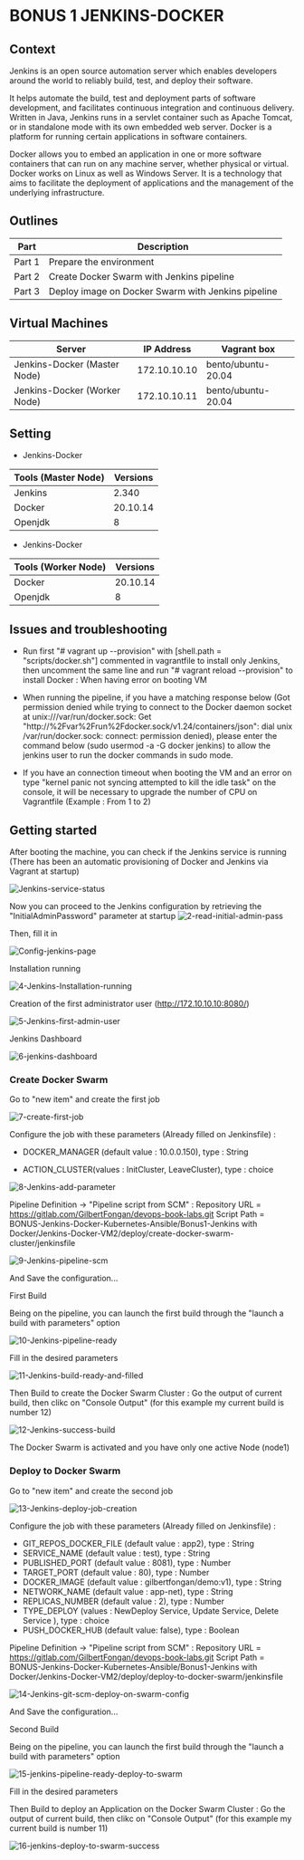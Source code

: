 # BONUS 1 JENKINS-DOCKER

## Context

Jenkins is an open source automation server which enables developers around the world to reliably build, test, and deploy their software.

It helps automate the build, test and deployment parts of software development, and facilitates continuous integration and continuous delivery. Written in Java, Jenkins runs in a servlet container such as Apache Tomcat, or in standalone mode with its own embedded web server. 
Docker is a platform for running certain applications in software containers. 

Docker allows you to embed an application in one or more software containers that can run on any machine server, whether physical or virtual. Docker works on Linux as well as Windows Server. It is a technology that aims to facilitate the deployment of applications and the management of the underlying infrastructure.



## Outlines

Part      | Description
----------|-------
Part 1    | Prepare the environment
Part 2    | Create Docker Swarm with Jenkins pipeline
Part 3    | Deploy image on Docker Swarm with Jenkins pipeline


## Virtual Machines

Server                          | IP Address      |  Vagrant box
--------------------------------|-----------------|---------------
Jenkins-Docker (Master Node)    | 172.10.10.10    | bento/ubuntu-20.04
Jenkins-Docker (Worker Node)    | 172.10.10.11    | bento/ubuntu-20.04


## Setting

- Jenkins-Docker

Tools (Master Node)       | Versions
--------------------------|-------
Jenkins                   | 2.340
Docker                    | 20.10.14
Openjdk                   | 8

- Jenkins-Docker

Tools (Worker Node)       | Versions
--------------------------|-------
Docker                    | 20.10.14
Openjdk                   | 8


## Issues and troubleshooting

- Run first "# vagrant up --provision" with [shell.path = "scripts/docker.sh"] commented in vagrantfile to install only Jenkins, then uncomment the same line and run "# vagrant reload --provision" to install Docker : When having error on booting VM

- When running the pipeline, if you have a matching response below (Got permission denied while trying to connect to the Docker daemon socket at unix:///var/run/docker.sock: Get "http://%2Fvar%2Frun%2Fdocker.sock/v1.24/containers/json": dial unix /var/run/docker.sock: connect: permission denied), please enter the command below (sudo usermod -a -G docker jenkins) to allow the jenkins user to run the docker commands in sudo mode.

- If you have an connection timeout when booting the VM and an error on type "kernel panic not syncing attempted to kill the idle task" on the console, it will be necessary to upgrade the number of CPU on Vagrantfile (Example : From 1 to 2)


## Getting started



After booting the machine, you can check if the Jenkins service is running (There has been an automatic provisioning of Docker and Jenkins via Vagrant at startup)

![Jenkins-service-status](/uploads/dc7d3e7259bb8b0a502e02cc92350cdd/Jenkins-service-status.png)

Now you can proceed to the Jenkins configuration by retrieving the "InitialAdminPassword" parameter at startup
![2-read-initial-admin-pass](/uploads/9e4b8d3f77a28668f61f36355e5e236b/2-read-initial-admin-pass.png)

Then, fill it in

![Config-jenkins-page](/uploads/149cc622ad314e333e0fab51a4b904d0/Config-jenkins-page.png)

Installation running

![4-Jenkins-Installation-running](/uploads/4f84fdcebc8c9c24f27c7704ffc1606a/4-Jenkins-Installation-running.png)


Creation of the first administrator user (http://172.10.10.10:8080/)

![5-Jenkins-first-admin-user](/uploads/d1959be41024fec94ccb64112bf5ffa7/5-Jenkins-first-admin-user.png)

Jenkins Dashboard

![6-jenkins-dashboard](/uploads/37d3abc36bb5948b6ca1a46c78b243c2/6-jenkins-dashboard.png)

### Create Docker Swarm

Go to "new item" and create the first job

![7-create-first-job](/uploads/d35b3e6a3db804d8e9c8948def98f4db/7-create-first-job.png)

Configure the job with these parameters (Already filled on Jenkinsfile) : 

- DOCKER_MANAGER (default value : 10.0.0.150), type : String

- ACTION_CLUSTER(values : InitCluster, LeaveCluster), type : choice

![8-Jenkins-add-parameter](/uploads/4dbeb40d44680335a8aa61e2abe471b8/8-Jenkins-add-parameter.png)

Pipeline Definition -> "Pipeline script from SCM" :
Repository URL = https://gitlab.com/GilbertFongan/devops-book-labs.git
Script Path = BONUS-Jenkins-Docker-Kubernetes-Ansible/Bonus1-Jenkins with Docker/Jenkins-Docker-VM2/deploy/create-docker-swarm-cluster/jenkinsfile

![9-Jenkins-pipeline-scm](/uploads/06eac2d89e27f719caf7cc3534a6b84a/9-Jenkins-pipeline-scm.png)

And Save the configuration...


First Build

Being on the pipeline, you can launch the first build through the "launch a build with parameters" option

![10-Jenkins-pipeline-ready](/uploads/f015bfc34899c9281c87caf9d372402b/10-Jenkins-pipeline-ready.png)

Fill in the desired parameters

![11-Jenkins-build-ready-and-filled](/uploads/7a984d2c9fd8f18f02ce20b9176edc86/11-Jenkins-build-ready-and-filled.png)

Then Build to create the Docker Swarm Cluster : Go the output of current build, then clikc on "Console Output" (for this example my current build is number 12)

![12-Jenkins-success-build](/uploads/79c3a3d501b3ffa8a5ace010ffc7f669/12-Jenkins-success-build.png)

The Docker Swarm is activated and you have only one active Node (node1)


### Deploy to Docker Swarm

Go to "new item" and create the second job

![13-Jenkins-deploy-job-creation](/uploads/a79e114c562339e35741b582a89f4981/13-Jenkins-deploy-job-creation.png)

Configure the job with these parameters (Already filled on Jenkinsfile) : 

- GIT_REPOS_DOCKER_FILE (default value : app2), type : String
- SERVICE_NAME (default value : test), type : String
- PUBLISHED_PORT (default value : 8081), type : Number
- TARGET_PORT (default value : 80), type : Number
- DOCKER_IMAGE (default value : gilbertfongan/demo:v1), type : String
- NETWORK_NAME (default value : app-net), type : String
- REPLICAS_NUMBER (default value : 2), type : Number
- TYPE_DEPLOY (values : NewDeploy Service, Update Service, Delete Service ), type : choice
- PUSH_DOCKER_HUB (default value: false), type : Boolean



Pipeline Definition -> "Pipeline script from SCM" :
Repository URL = https://gitlab.com/GilbertFongan/devops-book-labs.git
Script Path = BONUS-Jenkins-Docker-Kubernetes-Ansible/Bonus1-Jenkins with Docker/Jenkins-Docker-VM2/deploy/deploy-to-docker-swarm/jenkinsfile

![14-Jenkins-git-scm-deploy-on-swarm-config](/uploads/60566e7ca6147d67b55de7c4341228d6/14-Jenkins-git-scm-deploy-on-swarm-config.png)

And Save the configuration...

Second Build

Being on the pipeline, you can launch the first build through the "launch a build with parameters" option

![15-jenkins-pipeline-ready-deploy-to-swarm](/uploads/6e7d7ef36909a83f3286f206d64a9866/15-jenkins-pipeline-ready-deploy-to-swarm.png)

Fill in the desired parameters

Then Build to deploy an Application on the Docker Swarm Cluster : Go the output of current build, then clikc on "Console Output" (for this example my current build is number 11)

![16-jenkins-deploy-to-swarm-success](/uploads/4830191724162e73d577170eec6e86ab/16-jenkins-deploy-to-swarm-success.png)